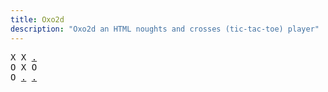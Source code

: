 ```yaml
---
title: Oxo2d 
description: "Oxo2d an HTML noughts and crosses (tic-tac-toe) player"
---
```


<pre class="oxo2d">
X X <a href="../3y/">.</a>
O X O
O <a href="../56/">.</a> <a href="../57/">.</a>
</pre>
